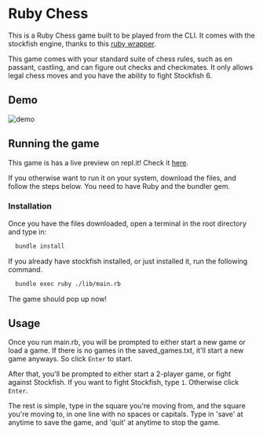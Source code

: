 
# Ruby Chess

This is a Ruby Chess game built to be played from the CLI. It comes with the stockfish engine, thanks to this [ruby wrapper](https://github.com/linrock/ruby-stockfish).

This game comes with your standard suite of chess rules, such as en passant, castling, and can figure out checks and checkmates. It only allows legal chess moves and you have the ability to fight Stockfish 6.

## Demo

![demo](https://i.imgur.com/QOpwYeS.gif)


## Running the game

This game is has a live preview on repl.it! Check it [here](https://replit.com/@MRZHD1/chess?v=1).

If you otherwise want to run it on your system, download the files, and follow the steps below. You need to have Ruby and the bundler gem.

### Installation
Once you have the files downloaded, open a terminal in the root directory and type in:

```bash
  bundle install
```

If you already have stockfish installed, or just installed it, run the following command.
 
```bash
  bundle exec ruby ./lib/main.rb
```

The game should pop up now!


## Usage

Once you run main.rb, you will be prompted to either start a new game or load a game. If there is no games in the saved_games.txt, it'll start a new game anyways. So click `Enter` to start.

After that, you'll be prompted to either start a 2-player game, or fight against Stockfish. If you want to fight Stockfish, type `1`. Otherwise click `Enter`.

The rest is simple, type in the square you're moving from,  and the square you're moving to, in one line with no spaces or capitals. Type in 'save' at anytime to save the game, and 'quit' at anytime to stop the game.
